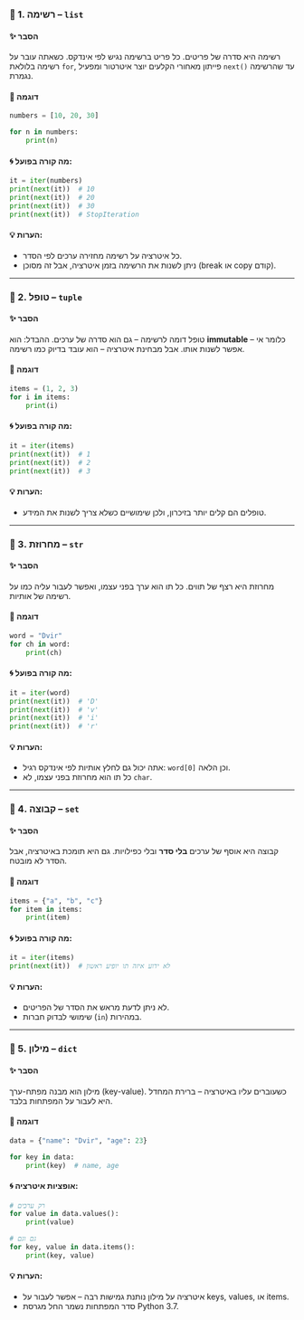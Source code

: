### 📘 1. רשימה – `list`

#### ✨ הסבר

רשימה היא סדרה של פריטים. כל פריט ברשימה נגיש לפי אינדקס. כשאתה עובר על רשימה בלולאת `for`, פייתון מאחורי הקלעים יוצר איטרטור ומפעיל `next()` עד שהרשימה נגמרת.

#### 🧠 דוגמה

```python
numbers = [10, 20, 30]

for n in numbers:
    print(n)
```

#### 🌀 מה קורה בפועל:

```python
it = iter(numbers)
print(next(it))  # 10
print(next(it))  # 20
print(next(it))  # 30
print(next(it))  # StopIteration
```

#### 💡 הערות:

* כל איטרציה על רשימה מחזירה ערכים לפי הסדר.
* ניתן לשנות את הרשימה בזמן איטרציה, אבל זה מסוכן (break או copy קודם).

---

### 📘 2. טופל – `tuple`

#### ✨ הסבר

טופל דומה לרשימה – גם הוא סדרה של ערכים. ההבדל: הוא **immutable** – כלומר אי אפשר לשנות אותו. אבל מבחינת איטרציה – הוא עובד בדיוק כמו רשימה.

#### 🧠 דוגמה

```python
items = (1, 2, 3)
for i in items:
    print(i)
```

#### 🌀 מה קורה בפועל:

```python
it = iter(items)
print(next(it))  # 1
print(next(it))  # 2
print(next(it))  # 3
```

#### 💡 הערות:

* טופלים הם קלים יותר בזיכרון, ולכן שימושיים כשלא צריך לשנות את המידע.

---

### 📘 3. מחרוזת – `str`

#### ✨ הסבר

מחרוזת היא רצף של תווים. כל תו הוא ערך בפני עצמו, ואפשר לעבור עליה כמו על רשימה של אותיות.

#### 🧠 דוגמה

```python
word = "Dvir"
for ch in word:
    print(ch)
```

#### 🌀 מה קורה בפועל:

```python
it = iter(word)
print(next(it))  # 'D'
print(next(it))  # 'v'
print(next(it))  # 'i'
print(next(it))  # 'r'
```

#### 💡 הערות:

* אתה יכול גם לחלץ אותיות לפי אינדקס רגיל: `word[0]` וכן הלאה.
* כל תו הוא מחרוזת בפני עצמו, לא `char`.

---

### 📘 4. קבוצה – `set`

#### ✨ הסבר

קבוצה היא אוסף של ערכים **בלי סדר** ובלי כפילויות. גם היא תומכת באיטרציה, אבל הסדר לא מובטח.

#### 🧠 דוגמה

```python
items = {"a", "b", "c"}
for item in items:
    print(item)
```

#### 🌀 מה קורה בפועל:

```python
it = iter(items)
print(next(it))  # לא ידוע איזה תו יופיע ראשון
```

#### 💡 הערות:

* לא ניתן לדעת מראש את הסדר של הפריטים.
* שימושי לבדוק חברות (`in`) במהירות.

---

### 📘 5. מילון – `dict`

#### ✨ הסבר

מילון הוא מבנה מפתח-ערך (key-value). כשעוברים עליו באיטרציה – ברירת המחדל היא לעבור על המפתחות בלבד.

#### 🧠 דוגמה

```python
data = {"name": "Dvir", "age": 23}

for key in data:
    print(key)  # name, age
```

#### 🌀 אופציות איטרציה:

```python
# רק ערכים
for value in data.values():
    print(value)

# גם וגם
for key, value in data.items():
    print(key, value)
```

#### 💡 הערות:

* איטרציה על מילון נותנת גמישות רבה – אפשר לעבור על keys, values, או items.
* סדר המפתחות נשמר החל מגרסת Python 3.7.
